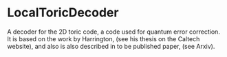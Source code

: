 # LocalToricDecoder
A decoder for the 2D toric code, a code used for quantum error correction. It is based on the work by Harrington, (see his thesis on the Caltech website), and also is also described in to be published paper, (see Arxiv).
